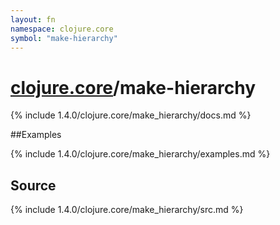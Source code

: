 ```yaml
---
layout: fn
namespace: clojure.core
symbol: "make-hierarchy"
---
```


# [clojure.core](../)/make-hierarchy

{% include 1.4.0/clojure.core/make_hierarchy/docs.md %}

##Examples

{% include 1.4.0/clojure.core/make_hierarchy/examples.md %}
## Source
{% include 1.4.0/clojure.core/make_hierarchy/src.md %}


